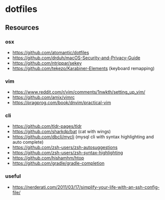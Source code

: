 # dotfiles


## Resources

### osx
* https://github.com/atomantic/dotfiles
* https://github.com/drduh/macOS-Security-and-Privacy-Guide
* https://github.com/ntrippar/sekey
* https://github.com/tekezo/Karabiner-Elements (keyboard remapping)

### vim
* https://www.reddit.com/r/vim/comments/1nwkth/setting_up_vim/
* https://github.com/amix/vimrc
* https://pragprog.com/book/dnvim/practical-vim

### cli
* https://github.com/tldr-pages/tldr
* https://github.com/sharkdp/bat (cat with wings)
* https://github.com/dbcli/mycli (mysql cli with syntax highlighting and auto complete)
* https://github.com/zsh-users/zsh-autosuggestions
* https://github.com/zsh-users/zsh-syntax-highlighting
* https://github.com/hishamhm/htop
* https://github.com/gradle/gradle-completion


### useful
* https://nerderati.com/2011/03/17/simplify-your-life-with-an-ssh-config-file/
